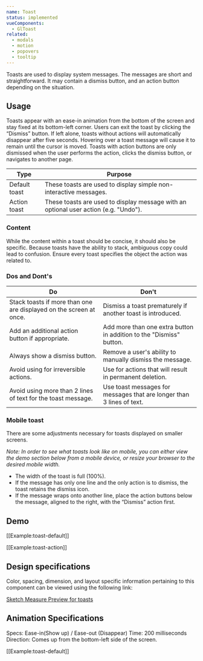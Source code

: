 ```yaml
---
name: Toast
status: implemented
vueComponents:
  - GlToast
related:
  - modals
  - motion
  - popovers
  - tooltip
---
```


Toasts are used to display system messages. The messages are short and straightforward. It may contain a dismiss button, and an action button depending on the situation.

## Usage

Toasts appear with an ease-in animation from the bottom of the screen and stay fixed at its bottom-left corner. Users can exit the toast by clicking the “Dismiss” button. If left alone, toasts without actions will automatically disappear after five seconds. Hovering over a toast message will cause it to remain until the cursor is moved. Toasts with action buttons are only dismissed when the user performs the action, clicks the dismiss button, or navigates to another page.

|Type|Purpose|
|--- |--- |
|Default toast|These toasts are used to display simple non-interactive messages.|
|Action toast|These toasts are used to display message with an optional user action (e.g. "Undo").|


### Content

While the content within a toast should be concise, it should also be specific. Because toasts have the ability to stack, ambiguous copy could lead to confusion. Ensure every toast specifies the object the action was related to.


### Dos and Dont's

|Do|Don't|
|--- |--- |
|Stack toasts if more than one are displayed on the screen at once.|Dismiss a toast prematurely if another toast is introduced.|
|Add an additional action button if appropriate.|Add more than one extra button in addition to the "Dismiss" button.|
|Always show a dismiss button.|Remove a user's ability to manually dismiss the message.|
|Avoid using for irreversible actions.|Use for actions that will result in permanent deletion.|
|Avoid using more than 2 lines of text for the toast message.|Use toast messages for messages that are longer than 3 lines of text.|

### Mobile toast

There are some adjustments necessary for toasts displayed on smaller screens.

*Note: In order to see what toasts look like on mobile, you can either view the demo section below from a mobile device, or resize your browser to the desired mobile width.*

*   The width of the toast is full (100%).
*   If the message has only one line and the only action is to dismiss, the toast retains the dismiss icon.
*   If the message wraps onto another line, place the action buttons below the message, aligned to the right, with the “Dismiss” action first.

## Demo

[[Example:toast-default]]

[[Example:toast-action]]

## Design specifications

Color, spacing, dimension, and layout specific information pertaining to this component can be viewed using the following link:

[Sketch Measure Preview for toasts](https://gitlab-org.gitlab.io/gitlab-design/hosted/design-gitlab-specs/toasts-spec-previews/)

## Animation Specifications

Specs: Ease-in(Show up) / Ease-out (Disappear) Time: 200 milliseconds Direction: Comes up from the bottom-left side of the screen.

[[Example:toast-default]]
